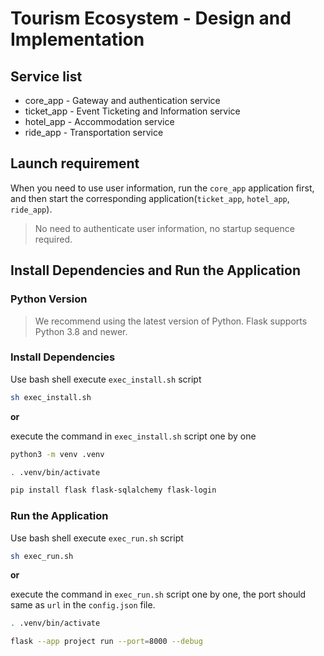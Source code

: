 # Tourism Ecosystem - Design and Implementation


## Service list
 - core_app - Gateway and authentication service
 - ticket_app - Event Ticketing and Information service
 - hotel_app - Accommodation service 
 - ride_app - Transportation service 

## Launch requirement
When you need to use user information, run the `core_app` application first, and then start the corresponding application(`ticket_app`, `hotel_app`, `ride_app`).

> No need to authenticate user information, no startup sequence required.

## Install Dependencies and Run the Application
### Python Version
> We recommend using the latest version of Python. Flask supports Python 3.8 and newer.

### Install Dependencies
Use bash shell execute `exec_install.sh` script
```bash
sh exec_install.sh
```
**or** 

execute the command in `exec_install.sh` script one by one
```bash
python3 -m venv .venv

. .venv/bin/activate

pip install flask flask-sqlalchemy flask-login
```

### Run the Application
Use bash shell execute `exec_run.sh` script
```bash
sh exec_run.sh
```
**or** 

execute the command in `exec_run.sh` script one by one, the port should same as `url` in the `config.json` file.
```bash
. .venv/bin/activate

flask --app project run --port=8000 --debug
```